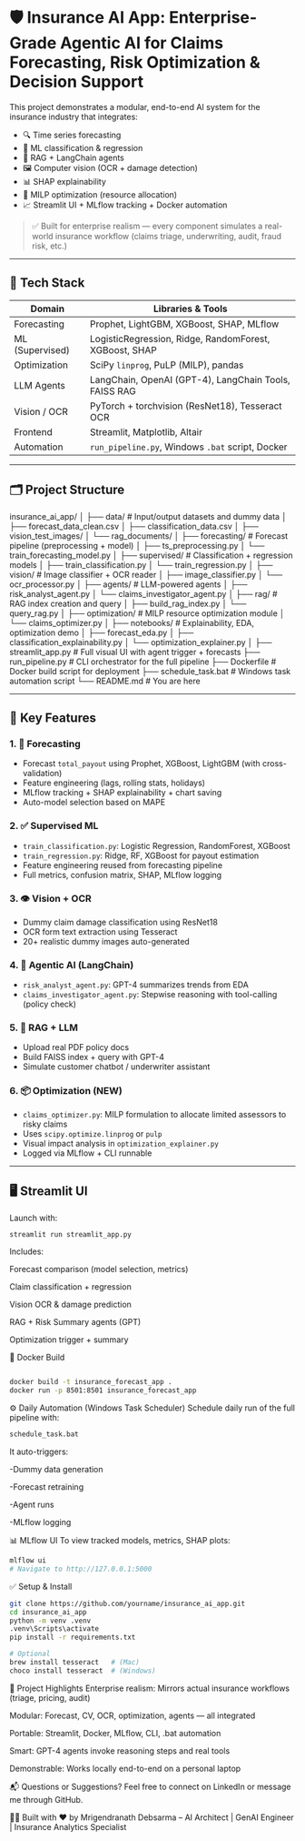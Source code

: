 # 🛡️ Insurance AI App: Enterprise-Grade Agentic AI for Claims Forecasting, Risk Optimization & Decision Support

This project demonstrates a modular, end-to-end AI system for the insurance industry that integrates:

- 🔍 Time series forecasting
- 🧠 ML classification & regression
- 🧾 RAG + LangChain agents
- 🖼️ Computer vision (OCR + damage detection)
- 📊 SHAP explainability
- 🧩 MILP optimization (resource allocation)
- 📈 Streamlit UI + MLflow tracking + Docker automation

> ✅ Built for enterprise realism — every component simulates a real-world insurance workflow (claims triage, underwriting, audit, fraud risk, etc.)

---

## 🔧 Tech Stack

| Domain           | Libraries & Tools                                                                 |
|------------------|-----------------------------------------------------------------------------------|
| Forecasting      | Prophet, LightGBM, XGBoost, SHAP, MLflow                                          |
| ML (Supervised)  | LogisticRegression, Ridge, RandomForest, XGBoost, SHAP                            |
| Optimization     | SciPy `linprog`, PuLP (MILP), pandas                                              |
| LLM Agents       | LangChain, OpenAI (GPT-4), LangChain Tools, FAISS RAG                             |
| Vision / OCR     | PyTorch + torchvision (ResNet18), Tesseract OCR                                   |
| Frontend         | Streamlit, Matplotlib, Altair                                                     |
| Automation       | `run_pipeline.py`, Windows `.bat` script, Docker                                  |

---

## 🗂️ Project Structure

insurance_ai_app/
│
├── data/ # Input/output datasets and dummy data
│ ├── forecast_data_clean.csv
│ ├── classification_data.csv
│ ├── vision_test_images/
│ └── rag_documents/
│
├── forecasting/ # Forecast pipeline (preprocessing + model)
│ ├── ts_preprocessing.py
│ └── train_forecasting_model.py
│
├── supervised/ # Classification + regression models
│ ├── train_classification.py
│ └── train_regression.py
│
├── vision/ # Image classifier + OCR reader
│ ├── image_classifier.py
│ └── ocr_processor.py
│
├── agents/ # LLM-powered agents
│ ├── risk_analyst_agent.py
│ └── claims_investigator_agent.py
│
├── rag/ # RAG index creation and query
│ ├── build_rag_index.py
│ └── query_rag.py
│
├── optimization/ # MILP resource optimization module
│ └── claims_optimizer.py
│
├── notebooks/ # Explainability, EDA, optimization demo
│ ├── forecast_eda.py
│ ├── classification_explainability.py
│ └── optimization_explainer.py
│
├── streamlit_app.py # Full visual UI with agent trigger + forecasts
├── run_pipeline.py # CLI orchestrator for the full pipeline
├── Dockerfile # Docker build script for deployment
├── schedule_task.bat # Windows task automation script
└── README.md # You are here



---

## 🚀 Key Features

### 1. 🔮 Forecasting

- Forecast `total_payout` using Prophet, XGBoost, LightGBM (with cross-validation)
- Feature engineering (lags, rolling stats, holidays)
- MLflow tracking + SHAP explainability + chart saving
- Auto-model selection based on MAPE

### 2. ✅ Supervised ML

- `train_classification.py`: Logistic Regression, RandomForest, XGBoost
- `train_regression.py`: Ridge, RF, XGBoost for payout estimation
- Feature engineering reused from forecasting pipeline
- Full metrics, confusion matrix, SHAP, MLflow logging

### 3. 👁️ Vision + OCR

- Dummy claim damage classification using ResNet18
- OCR form text extraction using Tesseract
- 20+ realistic dummy images auto-generated

### 4. 🧠 Agentic AI (LangChain)

- `risk_analyst_agent.py`: GPT-4 summarizes trends from EDA
- `claims_investigator_agent.py`: Stepwise reasoning with tool-calling (policy check)

### 5. 📄 RAG + LLM

- Upload real PDF policy docs
- Build FAISS index + query with GPT-4
- Simulate customer chatbot / underwriter assistant

### 6. 📦 Optimization (NEW)

- `claims_optimizer.py`: MILP formulation to allocate limited assessors to risky claims
- Uses `scipy.optimize.linprog` or `pulp`
- Visual impact analysis in `optimization_explainer.py`
- Logged via MLflow + CLI runnable

---

## 🖥️ Streamlit UI

Launch with:

```bash
streamlit run streamlit_app.py

```

Includes:

Forecast comparison (model selection, metrics)

Claim classification + regression

Vision OCR & damage prediction

RAG + Risk Summary agents (GPT)

Optimization trigger + summary

🐳 Docker Build
```bash

docker build -t insurance_forecast_app .
docker run -p 8501:8501 insurance_forecast_app

```
⚙️ Daily Automation (Windows Task Scheduler)
Schedule daily run of the full pipeline with:

```bash
schedule_task.bat
```
It auto-triggers:

-Dummy data generation

-Forecast retraining

-Agent runs

-MLflow logging

📊 MLflow UI
To view tracked models, metrics, SHAP plots:

```bash
mlflow ui
# Navigate to http://127.0.0.1:5000

```

✅ Setup & Install
```bash
git clone https://github.com/yourname/insurance_ai_app.git
cd insurance_ai_app
python -m venv .venv
.venv\Scripts\activate
pip install -r requirements.txt

# Optional
brew install tesseract   # (Mac)
choco install tesseract  # (Windows)

```

🤖 Project Highlights 
Enterprise realism: Mirrors actual insurance workflows (triage, pricing, audit)

Modular: Forecast, CV, OCR, optimization, agents — all integrated

Portable: Streamlit, Docker, MLflow, CLI, .bat automation

Smart: GPT-4 agents invoke reasoning steps and real tools

Demonstrable: Works locally end-to-end on a personal laptop

📬 Questions or Suggestions?
Feel free to connect on LinkedIn or message me through GitHub.

👨‍💻 Built with ❤️ by Mrigendranath Debsarma – AI Architect | GenAI Engineer | Insurance Analytics Specialist

